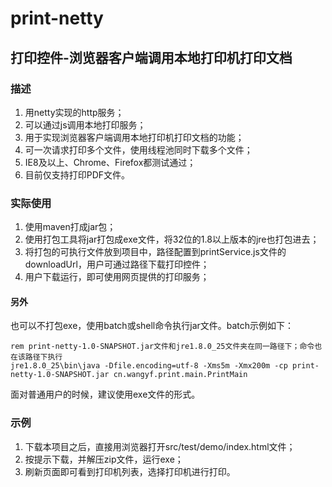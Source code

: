 # print-netty
## 打印控件-浏览器客户端调用本地打印机打印文档
### 描述
1. 用netty实现的http服务；
2. 可以通过js调用本地打印服务；
3. 用于实现浏览器客户端调用本地打印机打印文档的功能；
4. 可一次请求打印多个文件，使用线程池同时下载多个文件；
5. IE8及以上、Chrome、Firefox都测试通过；
6. 目前仅支持打印PDF文件。
### 实际使用
1. 使用maven打成jar包；
2. 使用打包工具将jar打包成exe文件，将32位的1.8以上版本的jre也打包进去；
3. 将打包的可执行文件放到项目中，路径配置到printService.js文件的downloadUrl，用户可通过路径下载打印控件；
4. 用户下载运行，即可使用网页提供的打印服务；
#### 另外
也可以不打包exe，使用batch或shell命令执行jar文件。batch示例如下：
```
rem print-netty-1.0-SNAPSHOT.jar文件和jre1.8.0_25文件夹在同一路径下；命令也在该路径下执行
jre1.8.0_25\bin\java -Dfile.encoding=utf-8 -Xms5m -Xmx200m -cp print-netty-1.0-SNAPSHOT.jar cn.wangyf.print.main.PrintMain
```
面对普通用户的时候，建议使用exe文件的形式。
### 示例
1. 下载本项目之后，直接用浏览器打开src/test/demo/index.html文件；
2. 按提示下载，并解压zip文件，运行exe；
3. 刷新页面即可看到打印机列表，选择打印机进行打印。
